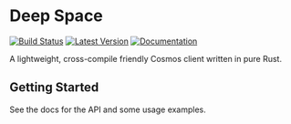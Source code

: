# Deep Space

[![Build Status](https://travis-ci.org/althea-net/deep_space.svg?branch=master)](https://travis-ci.org/althea-net/deep_space)
[![Latest Version](https://img.shields.io/crates/v/deep_space.svg)](https://crates.io/crates/deep_space)
[![Documentation](https://docs.rs/deep_space/badge.svg)](https://docs.rs/deep_space)

A lightweight, cross-compile friendly Cosmos client written in pure Rust.

## Getting Started

See the docs for the API and some usage examples.

